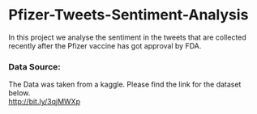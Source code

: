# Pfizer-Tweets-Sentiment-Analysis
In this project we analyse the sentiment in the tweets that are collected recently after the Pfizer vaccine has got approval by FDA.

### Data Source:
The Data was taken from a kaggle. Please find the link for the dataset below. <br>
http://bit.ly/3qjMWXp
